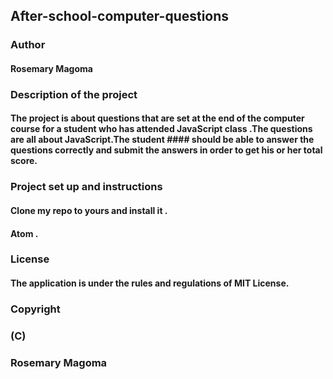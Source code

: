 ## After-school-computer-questions

### Author
#### Rosemary Magoma

### Description of the project
#### The project is about questions that are set at the end of the computer course for a student who has attended JavaScript class .The questions are all about JavaScript.The student #### should be able to answer the questions correctly and submit the answers in  order to get his or her total score.

### Project set up and instructions
#### Clone my repo to yours and install it .
#### Atom .

### License
#### The application is under the rules and regulations of MIT License.

### Copyright
### (C)

### Rosemary Magoma
